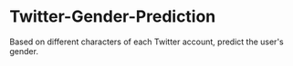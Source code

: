 # Twitter-Gender-Prediction
Based on different characters of each Twitter account, predict the user's gender.
